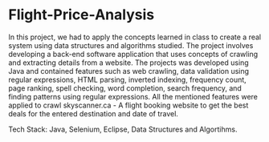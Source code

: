 # Flight-Price-Analysis

In this project, we had to apply the concepts learned in class to create a real system using data structures and algorithms studied. The project involves developing a back-end software application that uses concepts of crawling and extracting details from a website. The projects was developed using Java and contained features such as web crawling, data validation using regular expressions, HTML parsing, inverted indexing, frequency count, page ranking, spell checking, word completion, search frequency, and finding patterns using regular expressions. All the mentioned features were applied to crawl skyscanner.ca - A flight booking website to get the best deals for the entered destination and date of travel. 

Tech Stack: Java, Selenium, Eclipse, Data Structures and Algortihms.
